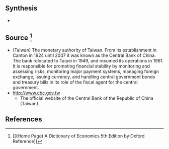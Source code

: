 ## Synthesis
- 
## Source [^1]
- (Taiwan) The monetary authority of Taiwan. From its establishment in Canton in 1924 until 2007 it was known as the Central Bank of China. The bank relocated to Taipei in 1949, and resumed its operations in 1961. It is responsible for promoting financial stability by monitoring and assessing risks, monitoring major payment systems, managing foreign exchange, issuing currency, and handling central government bonds and treasury bills in its role of the fiscal agent for the central government.
- http://www.cbc.gov.tw
	- The official website of the Central Bank of the Republic of China (Taiwan).
## References

[^1]: [[(Home Page) A Dictionary of Economics 5th Edition by Oxford Reference]]